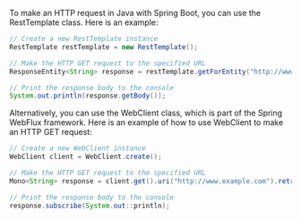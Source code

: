 
To make an HTTP request in Java with Spring Boot, you can use the RestTemplate class. Here is an example:

```Java
// Create a new RestTemplate instance
RestTemplate restTemplate = new RestTemplate();

// Make the HTTP GET request to the specified URL
ResponseEntity<String> response = restTemplate.getForEntity("http://www.example.com", String.class);

// Print the response body to the console
System.out.println(response.getBody());
```

Alternatively, you can use the WebClient class, which is part of the Spring WebFlux framework. Here is an example of how to use WebClient to make an HTTP GET request:

```Java
// Create a new WebClient instance
WebClient client = WebClient.create();

// Make the HTTP GET request to the specified URL
Mono<String> response = client.get().uri("http://www.example.com").retrieve().bodyToMono(String.class);

// Print the response body to the console
response.subscribe(System.out::println);

```
